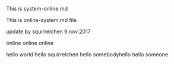 This is system-online.md 

This is online-system.md file 

update by squirrelchen 9.nov.2017 

online online online 

hello world 
hello squirrelchen
hello somebodyhello
hello someone